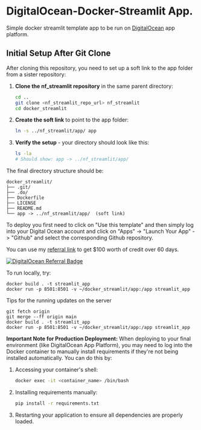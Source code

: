 # DigitalOcean-Docker-Streamlit App.

Simple docker streamlit template app to be run on [DigitalOcean](https://m.do.co/c/a42cc842048c) app platform.

## Initial Setup After Git Clone

After cloning this repository, you need to set up a soft link to the app folder from a sister repository:

1. **Clone the nf_streamlit repository** in the same parent directory:
   ```bash
   cd ..
   git clone <nf_streamlit_repo_url> nf_streamlit
   cd docker_streamlit
   ```

2. **Create the soft link** to point to the app folder:
   ```bash
   ln -s ../nf_streamlit/app/ app
   ```

3. **Verify the setup** - your directory should look like this:
   ```bash
   ls -la
   # Should show: app -> ../nf_streamlit/app/
   ```

The final directory structure should be:
```
docker_streamlit/
├── .git/
├── .do/
├── Dockerfile
├── LICENSE
├── README.md
└── app -> ../nf_streamlit/app/  (soft link)
```

To deploy you first need to click on "Use this template" and then simply log into your Digital Ocean account and click on "Apps" -> "Launch Your App" -> "Github" and select the corresponding Github repository.

You can use my [referral link](https://m.do.co/c/a42cc842048c) to get $100 worth of credit over 60 days.

[![DigitalOcean Referral Badge](https://web-platforms.sfo2.cdn.digitaloceanspaces.com/WWW/Badge%201.svg)](https://www.digitalocean.com/?refcode=a42cc842048c&utm_campaign=Referral_Invite&utm_medium=Referral_Program&utm_source=badge)


To run locally, try:
```
docker build . -t streamlit_app
docker run -p 8501:8501 -v ~/docker_streamlit/app:/app streamlit_app
```

Tips for the running updates on the server
```
git fetch origin
git merge --ff origin main
docker build . -t streamlit_app
docker run -p 8501:8501 -v ~/docker_streamlit/app:/app streamlit_app
```

**Important Note for Production Deployment:**
When deploying to your final environment (like DigitalOcean App Platform), you may need to log into the Docker container to manually install requirements if they're not being installed automatically. You can do this by:

1. Accessing your container's shell:
   ```bash
   docker exec -it <container_name> /bin/bash
   ```

2. Installing requirements manually:
   ```bash
   pip install -r requirements.txt
   ```

3. Restarting your application to ensure all dependencies are properly loaded.